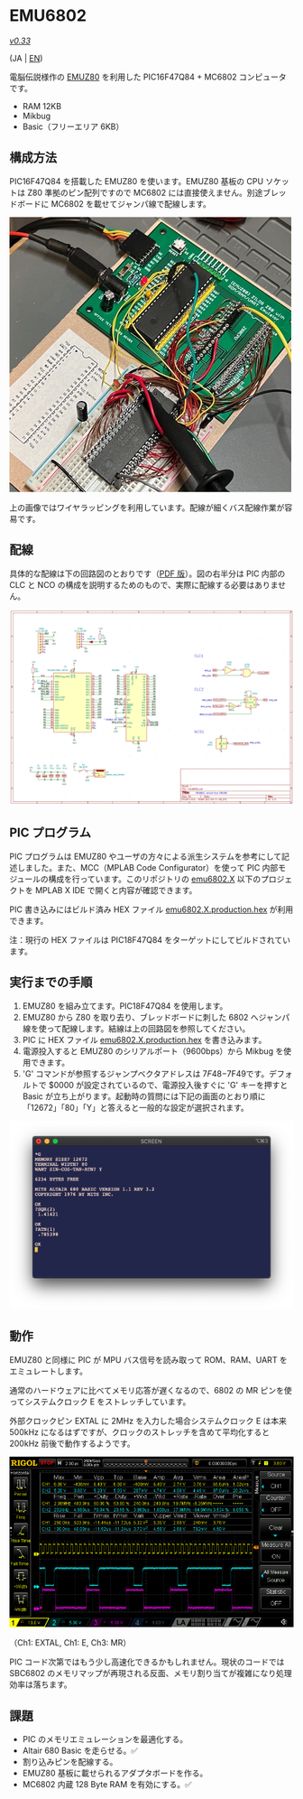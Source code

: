 # EMU6802

[*v0.33*](https://github.com/ryu10/emu6802/releases/tag/v0.33)

(JA | [EN](Readme_en.md))

  電脳伝説様作の [EMUZ80](https://github.com/vintagechips/emuz80) を利用した PIC16F47Q84 + MC6802 コンピュータです。

  - RAM 12KB
  - Mikbug
  - Basic（フリーエリア 6KB）

## 構成方法

PIC16F47Q84 を搭載した EMUZ80 を使います。EMUZ80 基板の CPU ソケットは Z80 準拠のピン配列ですので MC6802 には直接使えません。別途ブレッドボードに MC6802 を載せてジャンパ線で配線します。

![emu6802-breadboard](/img/emu6802bb.jpg)

上の画像ではワイヤラッピングを利用しています。配線が細くバス配線作業が容易です。

## 配線

具体的な配線は下の回路図のとおりです（[PDF 版](/emu6802.kicad5/emu6802/emu6802_sch.pdf)）。図の右半分は PIC 内部の CLC と NCO の構成を説明するためのもので、実際に配線する必要はありません。

![schematic](/img/emu6802_sch.png)

## PIC プログラム

PIC プログラムは EMUZ80 やユーザの方々による派生システムを参考にして記述しました。また、MCC（MPLAB Code Configurator）を使って PIC 内部モジュールの構成を行っています。このリポジトリの [emu6802.X](/emu6802.X/) 以下のプロジェクトを MPLAB X IDE で開くと内容が確認できます。

PIC 書き込みにはビルド済み HEX ファイル [emu6802.X.production.hex](https://github.com/ryu10/emu6802/releases/download/v0.33/emu6802.X.production.hex) が利用できます。

注：現行の HEX ファイルは PIC18F47Q84 をターゲットにしてビルドされています。

## 実行までの手順

1. EMUZ80 を組み立てます。PIC18F47Q84 を使用します。
2. EMUZ80 から Z80 を取り去り、ブレッドボードに刺した 6802 へジャンパ線を使って配線します。結線は上の回路図を参照してください。
3. PIC に HEX ファイル [emu6802.X.production.hex](https://github.com/ryu10/emu6802/releases/download/v0.33/emu6802.X.production.hex) を書き込みます。
4. 電源投入すると EMUZ80 のシリアルポート（9600bps）から Mikbug を使用できます。
5. 'G' コマンドが参照するジャンプベクタアドレスは $7F48-$7F49です。デフォルトで $0000 が設定されているので、電源投入後すぐに 'G' キーを押すと Basic が立ち上がります。起動時の質問には下記の画面のとおり順に「12672」「80」「Y」と答えると一般的な設定が選択されます。

![startup-mikbug-altair](/img/mikbug-abasic.png)

## 動作

EMUZ80 と同様に PIC が MPU バス信号を読み取って ROM、RAM、UART をエミュレートします。

通常のハードウェアに比べてメモリ応答が遅くなるので、6802 の MR ピンを使ってシステムクロック E をストレッチしています。

外部クロックピン EXTAL に 2MHz を入力した場合システムクロック E は本来 500kHz になるはずですが、クロックのストレッチを含めて平均化すると 200kHz 前後で動作するようです。

![timing2](/img/timing2.png)

（Ch1: EXTAL, Ch1: E, Ch3: MR）

PIC コード次第ではもう少し高速化できるかもしれません。現状のコードでは SBC6802 のメモリマップが再現される反面、メモリ割り当てが複雑になり処理効率は落ちます。

## 課題

- PIC のメモリエミュレーションを最適化する。
- Altair 680 Basic を走らせる。✅
- 割り込みピンを配線する。
- EMUZ80 基板に載せられるアダプタボードを作る。
- MC6802 内蔵 128 Byte RAM を有効にする。✅
